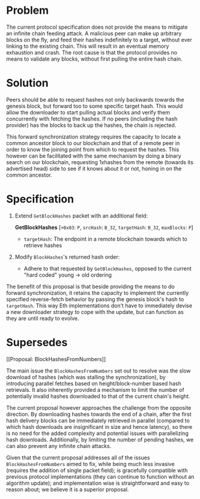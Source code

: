 # Problem

The current protocol specification does not provide the means to mitigate an infinite chain feeding attack. A malicious peer can make up arbitrary blocks on the fly, and feed their hashes indefinitely to a target, without ever linking to the existing chain. This will result in an eventual memory exhaustion and crash. The root cause is that the protocol provides no means to validate any blocks, without first pulling the entire hash chain.

# Solution

Peers should be able to request hashes not only backwards towards the genesis block, but forward too to some specific target hash. This would allow the downloader to start pulling actual blocks and verify them concurrently with fetching the hashes. If no peers (including the hash provider) has the blocks to back up the hashes, the chain is rejected.

This forward synchronization strategy requires the capacity to locate a common ancestor block to our blockchain and that of a remote peer in order to know the joining point from which to request the hashes. This however can be facilitated with the same mechanism by doing a binary search on our blockchain, requesting 1xhashes from the remote (towards its advertised head) side to see if it knows about it or not, honing in on the common ancestor.

# Specification

1.  Extend `GetBlockHashes` packet with an additional field:

    **GetBlockHashes** [`+0x03`: `P`, `srcHash`: `B_32`, `targetHash`: `B_32`, `maxBlocks`: `P`] 
       * `targetHash`: The endpoint in a remote blockchain towards which to retrieve hashes

2.  Modify `BlockHashes`'s returned hash order:

    * Adhere to that requested by `GetBlockHashes`, opposed to the current "hard coded" young -> old ordering

The benefit of this proposal is that beside providing the means to do forward synchronization, it retains the capacity to implement the currently specified reverse-fetch behavior by passing the genesis block's hash to `targetHash`. This way Eth implementations don't have to immediately devise a new downloader strategy to cope with the update, but can function as they are until ready to evolve.

# Supersedes

[[Proposal: BlockHashesFromNumbers]]

The main issue the `BlockHashesFromNumbers` set out to resolve was the slow download of hashes (which was stalling the synchronization), by introducing parallel fetches based on height/block-number based hash retrievals. It also inherently provided a mechanism to limit the number of potentially invalid hashes downloaded to that of the current chain's height.

The current proposal however approaches the challenge from the opposite direction. By downloading hashes towards the end of a chain, after the first hash delivery blocks can be immediately retrieved in parallel (compared to which hash downloads are insignificant in size and hence latency), so there is no need for the added complexity and potential issues with parallelizing hash downloads. Additionally, by limiting the number of pending hashes, we can also prevent any infinite chain attacks.

Given that the current proposal addresses all of the issues `BlockHashesFromNumbers` aimed to fix, while being much less invasive (requires the addition of single packet field); is gracefully compatible with previous protocol implementations (they can continue to function without an algorithm update); and implementation wise is straightforward and easy to reason about; we believe it is a superior proposal.